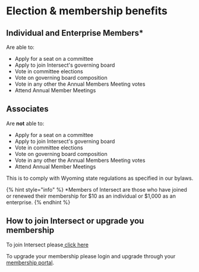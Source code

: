 # Election & membership benefits

## Individual and Enterprise Members\*

Are able to:

* Apply for a seat on a committee
* Apply to join Intersect's governing board
* Vote in committee elections&#x20;
* Vote on governing board composition
* Vote in any other the Annual Members Meeting votes
* Attend Annual Member Meetings

## Associates

Are **not** able to:

* Apply for a seat on a committee
* Apply to join Intersect's governing board
* Vote in committee elections&#x20;
* Vote on governing board composition
* Vote in any other the Annual Members Meeting votes
* Attend Annual Member Meetings

This is to comply with Wyoming state regulations as specified in our bylaws.



{% hint style="info" %}
\*Members of Intersect are those who have joined or renewed their membership for $10 as an individual or $1,000 as an enterprise.&#x20;
{% endhint %}

## How to join Intersect or upgrade you membership

To join Intersect please[ click here](https://members.intersectmbo.org/registration)

To upgrade your membership please login and upgrade through your [membership portal](https://members.intersectmbo.org/).
